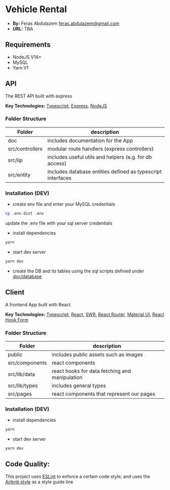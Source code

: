 # Vehicle Rental

- **By:** Feras Abdulazem <feras.abdulazem@gmail.com>
- **URL:** TBA

## Requirements

- NodeJS V14+
- MySQL
- Yarn V1

## API

The REST API built with express

**Key Technologies:** [Typescript](https://www.typescriptlang.org/), [Express](https://expressjs.com/en), [NodeJS](https://nodejs.org/en/)

### Folder Structure

| Folder          | description                                                 |
| --------------- | ----------------------------------------------------------- |
| doc             | includes documentation for the App                          |
| src/controllers | modular route handlers (express controllers)                |
| src/lip         | includes useful utils and helpers (e.g. for db access)      |
| src/entity      | includes database entities defined as typescript interfaces |

### Installation (DEV)

- create env file and enter your MySQL credentials

```bash
cp .env.dist .env
```

update the .env file with your sql server credentials

- install dependencies

```bash
yarn
```

- start dev server

```bash
yarn dev
```

- create the DB and its tables using the sql scripts defined under [doc/database](/api/doc/database)

## Client

A frontend App built with React

**Key Technologies:**
[Typescript](https://www.typescriptlang.org/),
[React](https://reactjs.org), [SWR](https://swr.vercel.app), [React Router](https://reactrouter.com/), [Material UI](https://mui.com/material-ui/),
[React Hook Form](https://www.react-hook-form.com/)

### Folder Structure

| Folder         | description                                    |
| -------------- | ---------------------------------------------- |
| public         | includes public assets such as images          |
| src/components | react components                               |
| src/lib/data   | react hooks for data fetching and manipulation |
| src/lib/types  | includes general types                         |
| src/pages      | react components that represent our pages      |

### Installation (DEV)

- install dependencies

```bash
yarn
```

- start dev server

```bash
yarn dev
```

## Code Quality:

This project uses [ESLint](https://eslint.org/) to enforce a certain code style; and uses the [Airbnb style](https://github.com/airbnb/javascript) as a style guide line

